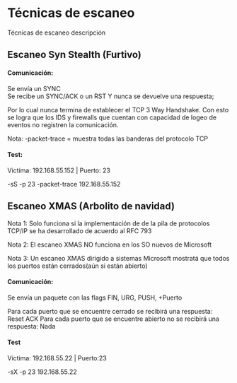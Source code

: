 # Técnicas de escaneo
Técnicas de escaneo descripción


## Escaneo Syn Stealth (Furtivo)

#### Comunicación:

Se envía un SYNC  
Se recibe un SYNC/ACK o un RST 
Y nunca se devuelve una respuesta; 

Por lo cual nunca termina de establecer el TCP 3 Way Handshake. Con esto se logra que los IDS y firewalls que cuentan con capacidad de logeo de eventos no registren la comunicación.

Nota: -packet-trace = muestra todas las banderas del protocolo TCP 
 
#### Test: 

Victima: 192.168.55.152 | Puerto: 23

-sS -p 23 -packet-trace 192.168.55.152

## Escaneo XMAS (Arbolito de navidad) 

Nota 1: Solo funciona si la implementación de de la pila de protocolos TCP/IP se ha desarrollado de acuerdo al RFC 793 

Nota 2: El escaneo XMAS NO funciona en los SO nuevos de Microsoft 

Nota 3: Un escaneo XMAS dirigido a sistemas Microsoft mostratá que todos los puertos están cerrados(aún si están abierto) 
 
#### Comunicación: 

Se envía un paquete con las flags FIN, URG, PUSH, +Puerto

Para cada puerto que se encuentre cerrado se recibirá una respuesta: Reset ACK
Para cada puerto que se encuentre abierto no se recibirá una respuesta: Nada

#### Test 

Víctima: 192.168.55.22 | Puerto:23 

-sX -p 23 192.168.55.22 
